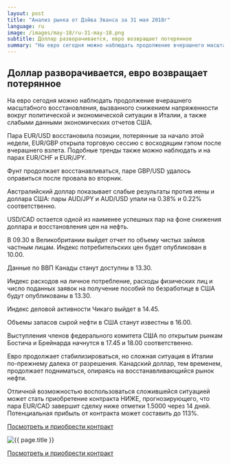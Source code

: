 ```yaml
---
layout: post
title: "Анализ рынка от Дэйва Эванса за 31 мая 2018г"
language: ru
image: /images/may-18/ru-31-may-18.png
subtitle: Доллар разворачивается, евро возвращает потерянное
summary: "На евро сегодня можно наблюдать продолжение вчерашнего масштабного восстановления, вызванного снижением напряженности вокруг политической и экономической ситуации в Италии, а также слабыми данными экономических отчетов США"
---
```

##  Доллар разворачивается, евро возвращает потерянное

На евро сегодня можно наблюдать продолжение вчерашнего масштабного восстановления, вызванного снижением напряженности вокруг политической и экономической ситуации в Италии, а также слабыми данными экономических отчетов США.

Пара EUR/USD восстановила позиции, потерянные за начало этой недели, EUR/GBP открыла торговую сессию с восходящим гэпом после вчерашнего взлета. Подобные тренды также можно наблюдать и на парах EUR/CHF и EUR/JPY.

Фунт продолжает восстанавливаться, паре GBP/USD удалось оправиться после провала во вторник.

Австралийский доллар показывает слабые результаты против иены и доллара США: пары AUD/JPY и AUD/USD упали на 0.38% и 0.22% соответственно.

USD/CAD остается одной из наименее успешных пар на фоне снижения доллара и восстановления цен на нефть.
 
 
В 09.30 в Великобритании выйдет отчет по объему чистых займов частным лицам. Индекс потребительских цен будет опубликован в 10.00.

Данные по ВВП Канады станут доступны в 13.30.

Индекс расходов на личное потребление, расходы физических лиц и число поданных заявок на получение пособий по безработице в США будут опубликованы в 13.30.

Индекс деловой активности Чикаго выйдет в 14.45.

Объемы запасов сырой нефти в США станут известны в 16.00.

Выступления членов федерального комитета США по открытым рынкам Бостича и Брейнарда начнутся в 17.45 и 18.00 соответственно.
 
 
Евро продолжает стабилизироваться, но сложная ситуация в Италии по-прежнему далека от разрешения. Канадский доллар, тем временем, продолжает подниматься, опираясь на восстанавливающийся рынок нефти.

Отличной возможностью воспользоваться сложившейся ситуацией может стать приобретение контракта НИЖЕ, прогнозирующего, что пара EUR/CAD завершит сделку ниже отметки 1.5000 через 14 дней. Потенциальная прибыль от контракта может составить до 113%.

<a href="http://record.binary.com/_bivVDfg8lHux76XffYA0JmNd7ZgqdRLk/1/market=forex&underlying=frxEURCAD&formname=higherlower&duration_amount=14&duration_units=d&amount=10&amount_type=payout&expiry_type=duration&barrier=1.500" target="_blank" rel="noopener noreferrer nofollow">Посмотреть и приобрести контракт</a>

<img src="{{ site.url }}/images/may-18/ru-31-may-18.png" alt="{{ page.title }}"  title="{{ page.title }}">

<a href="%LINK%%?https://www.binary.com/d/trade.cgi?market=forex&underlying=frxEURCAD&formname=higherlower&duration_amount=14&duration_units=d&amount=10&amount_type=payout&expiry_type=duration&barrier=1.500" target="_blank" rel="noopener noreferrer nofollow">Посмотреть и приобрести контракт</a>
